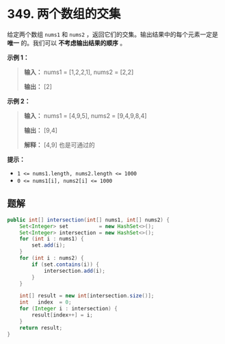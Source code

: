 # 349. 两个数组的交集

给定两个数组 `nums1` 和 `nums2` ，返回它们的交集。输出结果中的每个元素一定是 **唯一**  的。我们可以 **不考虑输出结果的顺序**  。

**示例 1：**

> **输入：** nums1 = \[1,2,2,1], nums2 = \[2,2]
> 
> **输出：** \[2]
>

**示例 2：**

> **输入：** nums1 = \[4,9,5], nums2 = \[9,4,9,8,4]
> 
> **输出：** \[9,4]
> 
> **解释：** \[4,9] 也是可通过的
>

**提示：**

*   `1 <= nums1.length, nums2.length <= 1000`
*   `0 <= nums1[i], nums2[i] <= 1000`

## 题解

```java
public int[] intersection(int[] nums1, int[] nums2) {
    Set<Integer> set          = new HashSet<>();
    Set<Integer> intersection = new HashSet<>();
    for (int i : nums1) {
        set.add(i);
    }
    for (int i : nums2) {
        if (set.contains(i)) {
            intersection.add(i);
        }
    }

    int[] result = new int[intersection.size()];
    int   index  = 0;
    for (Integer i : intersection) {
        result[index++] = i;
    }
    return result;
}
```